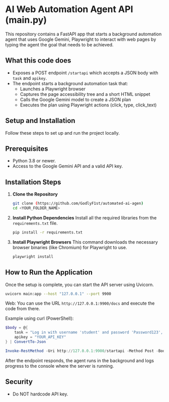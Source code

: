 # AI Web Automation Agent API (main.py)

This repository contains a FastAPI app that starts a background automation agent that uses Google Gemini, Playwright to interact with web pages by typing the agent the goal that needs to be achieved.

## What this code does
- Exposes a POST endpoint `/startapi` which accepts a JSON body with `task` and `apikey`.
- The endpoint starts a background automation task that:
  - Launches a Playwright browser
  - Captures the page accessibility tree and a short HTML snippet
  - Calls the Google Gemini model to create a JSON plan
  - Executes the plan using Playwright actions (click, type, click_text)

## Setup and Installation

Follow these steps to set up and run the project locally.

## Prerequisites
*   Python 3.8 or newer.
*   Access to the Google Gemini API and a valid API key.

## Installation Steps

1.  **Clone the Repository**
    ```bash
    git clone (https://github.com/GodlyF1st/automated-ai-agen)
    cd <YOUR_FOLDER_NAME>
    ```

2.  **Install Python Dependencies**
    Install all the required libraries from the `requirements.txt` file.
    ```bash
    pip install -r requirements.txt
    ```

3.  **Install Playwright Browsers**
    This command downloads the necessary browser binaries (like Chromium) for Playwright to use.
    ```bash
    playwright install
    ```

## How to Run the Application

Once the setup is complete, you can start the API server using Uvicorn.

```bash
uvicorn main:app --host "127.0.0.1" --port 9900
```

Web:
You can use the URL `http://127.0.0.1:9900/docs` and execute the code from there.

Example using curl (PowerShell):

```powershell
$body = @{
    task = "Log in with username 'student' and password 'Password123', and then log out."
    apikey = "YOUR_API_KEY"
} | ConvertTo-Json

Invoke-RestMethod -Uri http://127.0.0.1:9900/startapi -Method Post -Body $body -ContentType 'application/json'
```

After the endpoint responds, the agent runs in the background and logs progress to the console where the server is running.

## Security
- Do NOT hardcode API key.



